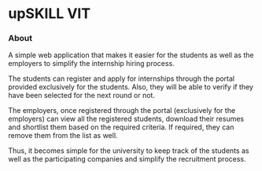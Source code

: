 # upSKILL VIT

### About
A simple web application that makes it easier for the students as well as the employers to simplify the internship hiring process. 

The students can register and apply for internships through the portal provided exclusively for the students. Also, they will be able to verify 
if they have been selected for the next round or not.

The employers, once registered through the portal (exclusively for the employers) can view all the 
registered students, download their resumes and shortlist them based on the required criteria. 
If required, they can remove them from the list as well.

Thus, it becomes simple for the university to keep track of the students as well as the participating companies and simplify the recruitment process.

